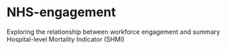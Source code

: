 # NHS-engagement
Exploring the relationship between workforce engagement and summary Hospital-level Mortality Indicator (SHMI)
